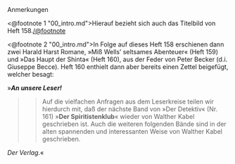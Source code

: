 <div class="anmerkungen">Anmerkungen</div>

<@footnote 1 "00_intro.md">Hierauf bezieht sich auch das Titelbild von Heft 158.</@footnote>

<@footnote 2 "00_intro.md">In Folge auf dieses Heft 158 erschienen dann zwei
Harald Harst Romane, »Miß Wells’ seltsames Abenteuer« (Heft 159) und »Das Haupt
der Shinta« (Heft 160), aus der Feder von Peter Becker (d.i. Giuseppe Becce).
Heft 160 enthielt dann aber bereits einen Zettel beigefügt, welcher besagt:

<p class="centered">»<em><strong>An unsere Leser!</strong></em></p>

> > Auf die vielfachen Anfragen aus dem Leserkreise teilen wir hierdurch mit, daß der nächste Band von »Der Detektiv« (Nr. 161) »<strong>Der Spiritistenklub</strong>« wieder von Walther Kabel geschrieben ist. Auch die weiteren folgenden Bände sind in der alten spannenden und interessanten Weise von Walther Kabel geschrieben.

<p class="right"><em>Der Verlag.</em>«</p>
</@footnote>

